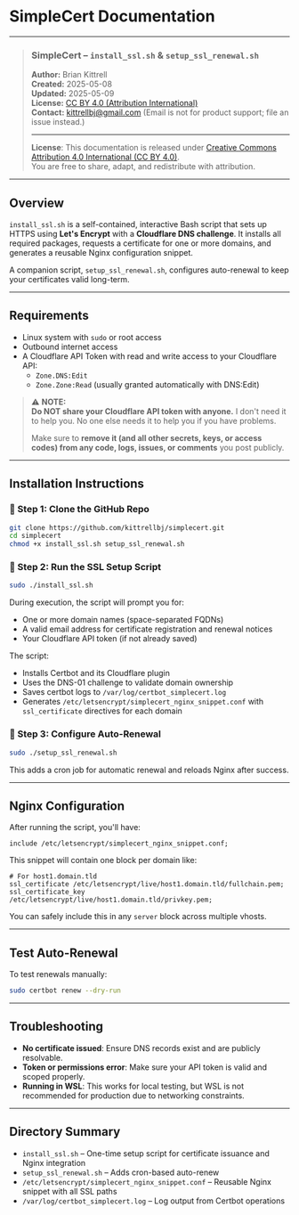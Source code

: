 # SimpleCert Documentation

---

> ### SimpleCert – `install_ssl.sh` & `setup_ssl_renewal.sh`
> 
> **Author:** Brian Kittrell  
> **Created:** 2025-05-08  
> **Updated:** 2025-05-09  
> **License:** [CC BY 4.0 (Attribution International)](https://creativecommons.org/licenses/by/4.0/)  
> **Contact:** [kittrellbj@gmail.com](mailto:kittrellbj@gmail.com?subject=%5BGithub%5D%20SimpleCert) (Email is not for product support; file an issue instead.)
> 
> ---
> 
> **License**: This documentation is released under [Creative Commons Attribution 4.0 International (CC BY 4.0)](https://creativecommons.org/licenses/by/4.0/).  
> You are free to share, adapt, and redistribute with attribution.

---

## Overview

`install_ssl.sh` is a self-contained, interactive Bash script that sets up HTTPS using **Let's Encrypt** with a **Cloudflare DNS challenge**. It installs all required packages, requests a certificate for one or more domains, and generates a reusable Nginx configuration snippet.

A companion script, `setup_ssl_renewal.sh`, configures auto-renewal to keep your certificates valid long-term.

---

## Requirements

- Linux system with `sudo` or root access
- Outbound internet access
- A Cloudflare API Token with read and write access to your Cloudflare API:
  - `Zone.DNS:Edit`
  - `Zone.Zone:Read` (usually granted automatically with DNS:Edit)

> ⚠️ **NOTE:**  
> **Do NOT share your Cloudflare API token with anyone.** I don't need it to help you. No one else needs it to help you if you have problems.
> 
> Make sure to **remove it (and all other secrets, keys, or access codes) from any code, logs, issues, or comments** you post publicly.

---

## Installation Instructions

### 🔹 Step 1: Clone the GitHub Repo

```bash
git clone https://github.com/kittrellbj/simplecert.git
cd simplecert
chmod +x install_ssl.sh setup_ssl_renewal.sh
```

### 🔹 Step 2: Run the SSL Setup Script

```bash
sudo ./install_ssl.sh
```

During execution, the script will prompt you for:
- One or more domain names (space-separated FQDNs)
- A valid email address for certificate registration and renewal notices
- Your Cloudflare API token (if not already saved)

The script:
- Installs Certbot and its Cloudflare plugin
- Uses the DNS-01 challenge to validate domain ownership
- Saves certbot logs to `/var/log/certbot_simplecert.log`
- Generates `/etc/letsencrypt/simplecert_nginx_snippet.conf` with `ssl_certificate` directives for each domain

### 🔹 Step 3: Configure Auto-Renewal

```bash
sudo ./setup_ssl_renewal.sh
```

This adds a cron job for automatic renewal and reloads Nginx after success.

---

## Nginx Configuration

After running the script, you'll have:

```nginx
include /etc/letsencrypt/simplecert_nginx_snippet.conf;
```

This snippet will contain one block per domain like:

```nginx
# For host1.domain.tld
ssl_certificate /etc/letsencrypt/live/host1.domain.tld/fullchain.pem;
ssl_certificate_key /etc/letsencrypt/live/host1.domain.tld/privkey.pem;
```

You can safely include this in any `server` block across multiple vhosts.

---

## Test Auto-Renewal

To test renewals manually:

```bash
sudo certbot renew --dry-run
```

---

## Troubleshooting

- **No certificate issued**: Ensure DNS records exist and are publicly resolvable.
- **Token or permissions error**: Make sure your API token is valid and scoped properly.
- **Running in WSL**: This works for local testing, but WSL is not recommended for production due to networking constraints.

---

## Directory Summary

- `install_ssl.sh` – One-time setup script for certificate issuance and Nginx integration
- `setup_ssl_renewal.sh` – Adds cron-based auto-renew
- `/etc/letsencrypt/simplecert_nginx_snippet.conf` – Reusable Nginx snippet with all SSL paths
- `/var/log/certbot_simplecert.log` – Log output from Certbot operations